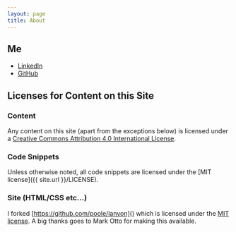 ```yaml
---
layout: page
title: About
---
```


## Me
* [LinkedIn](http://au.linkedin.com/in/timothypdevries/)
* [GitHub](https://github.com/timbodv)

## Licenses for Content on this Site
### Content
Any content on this site (apart from the exceptions below) is licensed under a [Creative Commons Attribution 4.0 International License](http://creativecommons.org/licenses/by/4.0/).

### Code Snippets
Unless otherwise noted, all code snippets are licensed under the [MIT license]({{ site.url }}/LICENSE).

### Site (HTML/CSS etc...)
I forked [https://github.com/poole/lanyon]() which is licensed under the [MIT license](https://github.com/poole/lanyon/blob/master/LICENSE.md). A big thanks goes to Mark Otto for making this available.





